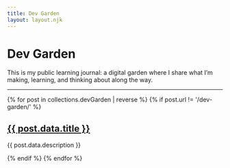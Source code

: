 ```yaml
---
title: Dev Garden
layout: layout.njk
---
```


# Dev Garden

This is my public learning journal: a digital garden where I share what I’m making, learning, and thinking about along the way.

---

{% for post in collections.devGarden | reverse %}
  {% if post.url != '/dev-garden/' %}
    <article class="post-preview">
      <h2><a href="{{ post.url }}">{{ post.data.title }}</a></h2>
      <p>{{ post.data.description }}</p>
    </article>
  {% endif %}
{% endfor %}
